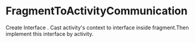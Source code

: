 # FragmentToActivityCommunication

Create Interface . Cast activity's context to interface inside fragment.Then implement this interface by activity.
